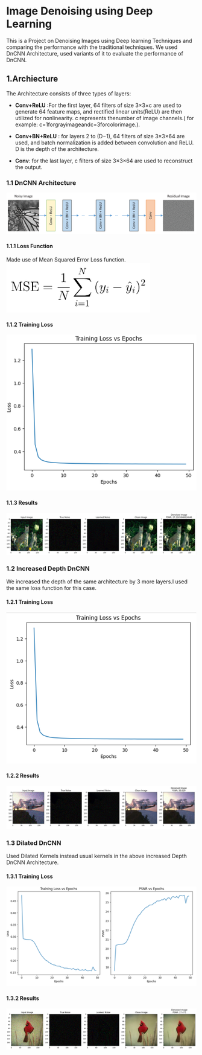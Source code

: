 # Image Denoising using Deep Learning

This is a Project on Denoising Images using Deep learning Techniques and comparing the performance with the traditional techniques. We used DnCNN Architecture, used variants of it to evaluate the performance of DnCNN.

## 1.Archiecture
The Architecture consists of three types of layers:
* **Conv+ReLU** :For the first layer, 64 filters of size 3×3×c are used to generate 64 feature maps, and rectified linear units(ReLU) are then utilized for nonlinearity. c represents thenumber of image channels.( for example: c=1forgrayimageandc=3forcolorimage.).
  
* **Conv+BN+ReLU** : for layers 2 to (D−1), 64 filters of size 3×3×64 are used, and batch normalization is added between convolution and ReLU. D is the depth of the architecture.

* **Conv**: for the last layer, c filters of size 3×3×64 are used to reconstruct the output.
  
### 1.1 DnCNN Architecture

![](DnCNN.png)

#### 1.1.1 Loss Function
Made use of Mean Squared Error Loss function.
![](MSE1.png)

#### 1.1.2 Training Loss

![](TrainingLoss_DnCNN.png)

#### 1.1.3 Results

![](DnCNN_img2.png)

### 1.2 Increased Depth DnCNN

We increased the depth of the same architecture by 3 more layers.I used the same loss function for this case.

#### 1.2.1 Training Loss

![](TrainingLoss_ID_DnCNN.png)

#### 1.2.2 Results

![](ID_DnCNN_img1.png)

### 1.3 Dilated DnCNN

Used Dilated Kernels instead usual kernels in the above increased Depth DnCNN Architecture. 

#### 1.3.1 Training Loss

![](TrainingLoss_Dilated_DnCNN.png)

#### 1.3.2 Results

![](ID_dilatedDnCNN_img1.png)

